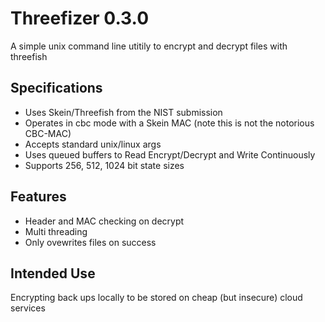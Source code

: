 Threefizer 0.3.0
================

A simple unix command line utitily to encrypt and decrypt files with threefish

Specifications
--------------

* Uses Skein/Threefish from the NIST submission 
* Operates in cbc mode with a Skein MAC (note this is not the notorious CBC-MAC)
* Accepts standard unix/linux args
* Uses queued buffers to Read Encrypt/Decrypt and Write Continuously
* Supports 256, 512, 1024 bit state sizes

Features
--------

* Header and MAC checking on decrypt
* Multi threading
* Only ovewrites files on success

Intended Use
------------

Encrypting back ups locally to be stored on cheap (but insecure) cloud services
